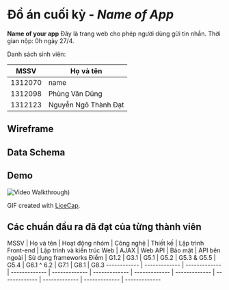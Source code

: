 # Đồ án cuối kỳ - *Name of App*

**Name of your app** Đây là trang web cho phép người dùng gửi tin nhắn. Thời gian nộp: 0h ngày 27/4.

Danh sách sinh viên:

MSSV | Họ và tên
---- | ---------
1312070 | name
1312098 | Phùng Văn Dũng
1312123 | Nguyễn Ngô Thành Đạt

## Wireframe



## Data Schema



## Demo
![Video Walkthrough](demo/demo.gif))

GIF created with [LiceCap](http://www.cockos.com/licecap/).


## Các chuẩn đầu ra đã đạt của từng thành viên

MSSV | Họ và tên | Hoạt động nhóm | Công nghệ | Thiết kế | Lập trình Front-end | Lập trình và kiến trúc Web | AJAX | Web API | Bảo mật | API bên ngoài | Sử dụng frameworks
Điểm | G1.2 | G3.1 | G5.1 | G5.2 | G5.3 & G5.5 | G5.4 | G6.1 ^ 6.2 | G7.1 | G8.1 | G8.3
------------ | ------------- | ------------- | ------------- | ------------- | ------------- | ------------- | ------------- | ------------- | ------------- | ------------- | -------------
